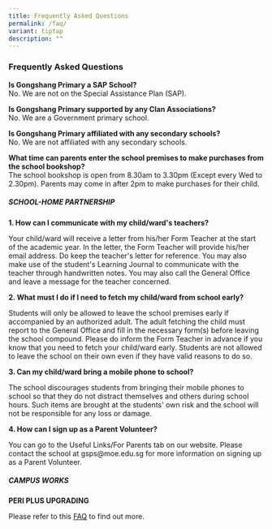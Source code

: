 ```yaml
---
title: Frequently Asked Questions
permalink: /faq/
variant: tiptap
description: ""
---
```

<h3><strong>Frequently Asked Questions</strong></h3>
<p></p>
<p><strong>Is Gongshang Primary a SAP School?</strong>
<br>No. We are not on the Special Assistance Plan (SAP).</p>
<p></p>
<p><strong>Is Gongshang Primary supported by any Clan Associations?</strong>
<br>No. We are a Government primary school.</p>
<p></p>
<p><strong>Is Gongshang Primary affiliated with any secondary schools?</strong>
<br>No. We are not affiliated with any secondary schools.</p>
<p></p>
<p><strong>What time can parents enter the school premises to make purchases from the school bookshop?</strong>
<br>The school bookshop is open from 8.30am to 3.30pm (Except every Wed to
2.30pm). Parents may come in after 2pm to make purchases for their child.</p>
<p></p>
<h5><strong>SCHOOL-HOME PARTNERSHIP</strong></h5>
<p><strong>1. How can I communicate with my child/ward's teachers?</strong>
</p>
<p>Your child/ward will receive a letter from his/her Form Teacher at the
start of the academic year. In the letter, the Form Teacher will provide
his/her email address. Do keep the teacher's letter for reference. You
may also make use of the student's Learning Journal to communicate with
the teacher through handwritten notes. You may also call the General Office
and leave a message for the teacher concerned.</p>
<p><strong>2. What must I do if I need to fetch my child/ward from school early?</strong>
</p>
<p>Students will only be allowed to leave the school premises early if accompanied
by an authorized adult. The adult fetching the child must report to the
General Office and fill in the necessary form(s) before leaving the school
compound. Please do inform the Form Teacher in advance if you know that
you need to fetch your child/ward early. Students are not allowed to leave
the school on their own even if they have valid reasons to do so.</p>
<p><strong>3. Can my child/ward bring a mobile phone to school?</strong>
</p>
<p>The school discourages students from bringing their mobile phones to school
so that they do not distract themselves and others during school hours.
Such items are brought at the students' own risk and the school will not
be responsible for any loss or damage.</p>
<p><strong>4. How can I sign up as a Parent Volunteer?</strong>
</p>
<p>You can go to the Useful Links/For Parents tab on our website. Please
contact the school at gsps@moe.edu.sg for more information on signing up
as a Parent Volunteer.</p>
<p></p>
<h5><strong>CAMPUS WORKS</strong></h5>
<p><strong>PERI PLUS UPGRADING</strong>
</p>
<p>Please refer to this <a href="https://www.gongshangpri.moe.edu.sg/files/GSPS%20PERI%20Upgrading%20FAQ%20(dated%2013%20March%202020).pdf" rel="noopener noreferrer nofollow" target="_blank">FAQ</a> to
find out more.</p>
<h5></h5>
<p></p>